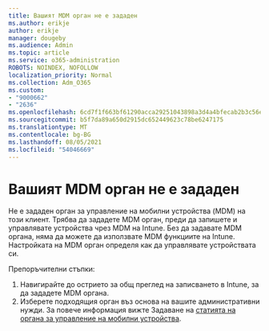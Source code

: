 ```yaml
---
title: Вашият MDM орган не е зададен
ms.author: erikje
author: erikje
manager: dougeby
ms.audience: Admin
ms.topic: article
ms.service: o365-administration
ROBOTS: NOINDEX, NOFOLLOW
localization_priority: Normal
ms.collection: Adm_O365
ms.custom:
- "9000662"
- "2636"
ms.openlocfilehash: 6cd7f1f663bf61290acca29251043898a3d4a4bfecab2b3c56eeb3207e8ccf9d
ms.sourcegitcommit: b5f7da89a650d2915dc652449623c78be6247175
ms.translationtype: MT
ms.contentlocale: bg-BG
ms.lasthandoff: 08/05/2021
ms.locfileid: "54046669"
---
```

# <a name="your-mdm-authority-is-not-set"></a>Вашият MDM орган не е зададен

Не е зададен орган за управление на мобилни устройства (MDM) на този клиент. Трябва да зададете MDM орган, преди да запишете и управлявате устройства чрез MDM на Intune. Без да задавате MDM органа, няма да можете да използвате MDM функциите на Intune. Настройката на MDM орган определя как да управлявате устройствата си.

Препоръчителни стъпки:
1. Навигирайте до острието за общ преглед на записването в Intune, за да зададете MDM органа.
2. Изберете подходящия орган въз основа на вашите административни нужди. За повече информация вижте Задаване на [статията на органа за управление на мобилни устройства](https://docs.microsoft.com/intune/mdm-authority-set).